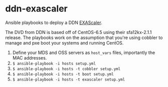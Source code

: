 # ddn-exascaler
Ansible playbooks to deploy a DDN [EXAScaler](http://www.ddn.com/products/lustre-file-system-exascaler/). 

The DVD from DDN is based off of CentOS-6.5 using their sfa12kx-2.1.1 release. The playbooks work on the assumption that you're using cobbler to manage and pxe boot your systems and running CentOS.

1. Define your MDS and OSS servers as `host_vars` files, importantly the MAC addresses.
2. `$ ansible-playbook -i hosts setup.yml`
3. `$ ansible-playbook -i hosts -t cobbler setup.yml`
5. `$ ansible-playbook -i hosts -t boot setup.yml`
6. `$ ansible-playbook -i hosts -t exascaler setup.yml`
